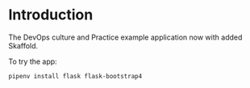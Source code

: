 # Introduction

The DevOps culture and Practice example application now with added Skaffold.

To try the app:

	pipenv install flask flask-bootstrap4



